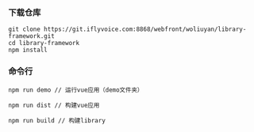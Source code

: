 ### 下载仓库
```
git clone https://git.iflyvoice.com:8868/webfront/woliuyan/library-framework.git
cd library-framework
npm install
```

### 命令行
```
npm run demo // 运行vue应用（demo文件夹）
```
```
npm run dist // 构建vue应用
```
```
npm run build // 构建library
```